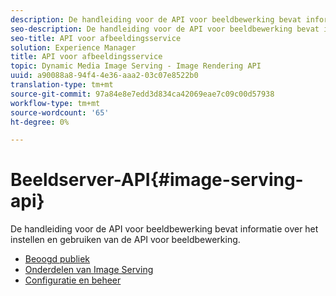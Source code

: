 ```yaml
---
description: De handleiding voor de API voor beeldbewerking bevat informatie over het instellen en gebruiken van de API voor beeldbewerking.
seo-description: De handleiding voor de API voor beeldbewerking bevat informatie over het instellen en gebruiken van de API voor beeldbewerking.
seo-title: API voor afbeeldingsservice
solution: Experience Manager
title: API voor afbeeldingsservice
topic: Dynamic Media Image Serving - Image Rendering API
uuid: a90088a8-94f4-4e36-aaa2-03c07e8522b0
translation-type: tm+mt
source-git-commit: 97a84e8e7edd3d834ca42069eae7c09c00d57938
workflow-type: tm+mt
source-wordcount: '65'
ht-degree: 0%

---
```



# Beeldserver-API{#image-serving-api}

De handleiding voor de API voor beeldbewerking bevat informatie over het instellen en gebruiken van de API voor beeldbewerking.

* [Beoogd publiek](c-intended-audience.md)
* [Onderdelen van Image Serving](r-components.md)
* [Configuratie en beheer](c-configuration-and-administration/c-configuration-and-administration.md)
